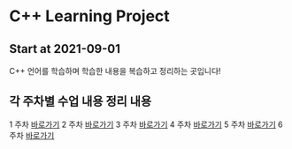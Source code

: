 # C++ Learning Project
## Start at 2021-09-01
C++ 언어를 학습하며 학습한 내용을 복습하고 정리하는 곳입니다!

## 각 주차별 수업 내용 정리 내용
1 주차 [바로가기][1]
2 주차 [바로가기][2]
3 주차 [바로가기][3]
4 주차 [바로가기][4]
5 주차 [바로가기][5]
6 주차 [바로가기][6]

[1]: https://github.com/gsmin02/Cpp_Project/blob/main/Weekly_Project/1%20Week/1%20Week.md
[2]:https://github.com/gsmin02/Cpp_Project/blob/main/Weekly_Project/2%20Week/2%20Week.md
[3]:https://github.com/gsmin02/Cpp_Project/blob/main/Weekly_Project/3%20Week/3%20Week.md
[4]:https://github.com/gsmin02/Cpp_Project/blob/main/Weekly_Project/4%20Week/4%20Week.md
[5]:https://github.com/gsmin02/Cpp_Project/blob/main/Weekly_Project/5%20Week/5%20Week.md
[6]: https://github.com/gsmin02/Cpp_Project/blob/main/Weekly_Project/6%20Week/6%20Week.md
